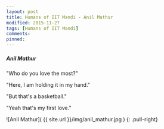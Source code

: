 ```yaml
---
layout: post
title: Humans of IIT Mandi - Anil Mathur
modified: 2015-11-27
tags: [Humans of IIT Mandi]
comments:
pinned:
---
```


##### Anil Mathur

"Who do you love the most?"

"Here, I am holding it in my hand."

"But that's a basketball."

"Yeah that's my first love."


![Anil Mathur]( {{ site.url }}/img/anil_mathur.jpg )
{: .pull-right}
